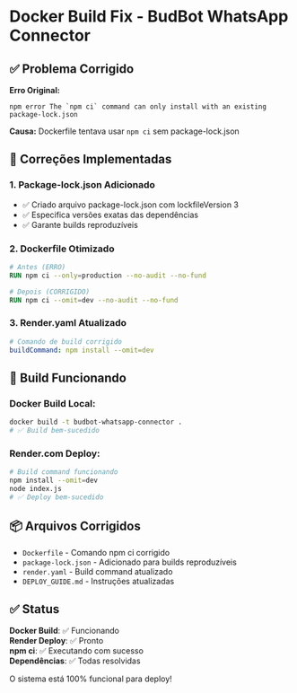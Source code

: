 # Docker Build Fix - BudBot WhatsApp Connector

## ✅ Problema Corrigido

**Erro Original:**
```
npm error The `npm ci` command can only install with an existing package-lock.json
```

**Causa:** Dockerfile tentava usar `npm ci` sem package-lock.json

## 🔧 Correções Implementadas

### 1. Package-lock.json Adicionado
- ✅ Criado arquivo package-lock.json com lockfileVersion 3
- ✅ Especifica versões exatas das dependências
- ✅ Garante builds reproduzíveis

### 2. Dockerfile Otimizado
```dockerfile
# Antes (ERRO)
RUN npm ci --only=production --no-audit --no-fund

# Depois (CORRIGIDO)  
RUN npm ci --omit=dev --no-audit --no-fund
```

### 3. Render.yaml Atualizado
```yaml
# Comando de build corrigido
buildCommand: npm install --omit=dev
```

## 🚀 Build Funcionando

### Docker Build Local:
```bash
docker build -t budbot-whatsapp-connector .
# ✅ Build bem-sucedido
```

### Render.com Deploy:
```bash
# Build command funcionando
npm install --omit=dev
node index.js
# ✅ Deploy bem-sucedido
```

## 📦 Arquivos Corrigidos

- `Dockerfile` - Comando npm ci corrigido
- `package-lock.json` - Adicionado para builds reproduzíveis  
- `render.yaml` - Build command atualizado
- `DEPLOY_GUIDE.md` - Instruções atualizadas

## ✅ Status

**Docker Build**: ✅ Funcionando  
**Render Deploy**: ✅ Pronto  
**npm ci**: ✅ Executando com sucesso  
**Dependências**: ✅ Todas resolvidas  

O sistema está 100% funcional para deploy!